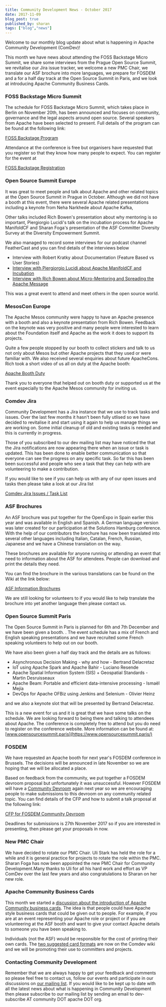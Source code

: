 ```yaml
---
title: Community Development News - October 2017
date: 2017-11-09
blog_post: true
published_by: sharan
tags: ["blog","news"]
---
```


Welcome to our monthly blog update about what is happening in Apache Community Development (ComDev)!

This month we have news about attending the FOSS Backstage Micro Summit, we share some interviews from the Prague Open
Source Summit, we revitalise our Jira issue tracker, we welcome a new PMC Chair, we translate our ASF brochure into more
languages, we prepare for FOSDEM and a for a half day track at the Open Source Summit in Paris, and we look at
introducing Apache Community Business Cards.

### FOSS Backstage Micro Summit

The schedule for FOSS Backstage Micro Summit, which takes place in Berlin on November 20th, has been announced and
focuses on community, governance and the legal aspects around open source. Several speakers from Apache have been
selected to present. Full details of the program can be found at the following link:

[FOSS Backstage Program](https://berlinbuzzwords.de/17/news/foss-backstage-micro-summit-program-online-now)

Attendance at the conference is free but organisers have requested that you register so that they know how many people
to expect. You can register for the event at

[FOSS Backstage Registration](https://berlinbuzzwords.de/17/news/foss-backstage-micro-summit-registration-open-now)

### Open Source Summit Europe

It was great to meet people and talk about Apache and other related topics at the Open Source Summit in Prague in
October. Although we did not have a booth at this event, there were several Apache related presentations including a
keynote from Neha Narkhede about Apache Kafka,

Other talks included Rich Bowen's presentation about why mentoring is so important, Piergiorgio Lucidi's talk on the
incubation process for Apache ManifoldCF and Sharan Foga's presentation of the ASF Committer Diversity Survey at the
Diversity Empowerment Summit.

We also managed to record some interviews for our podcast channel FeatherCast and you can find details of the interviews
below

* Interview with Robert Kratky about Documentation (Feature Based vs User Stories)
* [Interview with Piergiorgio Lucidi about Apache ManifoldCF and Incubation](https://feathercast.apache.org/2017/10/30/oss-prague-apache-manifoldcf-and-incubation-piergiorgio-lucidi/)
* [Interview with Rich Bowen about Micro-Mentoring and Spreading the Apache Message](https://feathercast.apache.org/2017/11/08/oss-prague-mentoring-micro-mentoring-and-apache-rich-bowen/)

This was a great event to attend and meet others in the open source world.

### MesosCon Europe

The Apache Mesos community were happy to have an Apache presence with a booth and also a keynote presentation from Rich
Bowen. Feedback on the keynote was very positive and many people were interested to learn about the Foundation itself
and Apache as the work it does to support its projects.

Quite a few people stopped by our booth to collect stickers and talk to us not only about Mesos but other Apache
projects that they used or were familiar with. We also received several enquiries about future ApacheCons. Rich took a
short video of us all on duty at the Apache booth:

[Apache Booth Duty](https://t.co/f7H9qRgYYh)

Thank you to everyone that helped out on booth duty or supported us at the event especially to the Apache Mesos
community for inviting us.

### Comdev Jira

Community Development has a Jira instance that we use to track tasks and issues. Over the last few months it hasn't been
fully utlised so we have decided to revitalise it and start using it again to help us manage things we are working on.
Some initial cleanup of old and existing tasks is needed and this is currently in progress.

Those of you subscribed to our dev mailing list may have noticed the that the Jira notifications are now appearing there
when an issue or task is updated. This has been done to enable better communication so that everyone can see the
progress on any specific task. So far this has been been successful and people who see a task that they can help with
are volunteering to make a contribution.

If you would like to see if you can help us with any of our open issues and tasks then please take a look at our Jira
list

[Comdev Jira Issues / Task List](https://issues.apache.org/jira/projects/COMDEV)

### ASF Brochures

An ASF brochure was put together for the OpenExpo in Spain earlier this year and was available in English and Spanish. A
German language version was later created for our participation at the Solutions Hamburg conference. With the help of
our contributors the brochure has now been translated into several other languages including Italian, Catalan, French,
Russian, Japanese and we have a Chinese translation on the way.

These brochures are available for anyone running or attending an event that need to information about the ASF for
attendees. People can download and print the details they need.

You can find the brochure in the various translations can be found on the Wiki at the link below:

[ASF Information Brochures](https://cwiki.apache.org/confluence/display/COMDEV/ASF+Information+Brochure)

We are still looking for volunteers to if you would like to help translate the brochure into yet another language then
please contact us.

### Open Source Summit Paris

The Open Source Summit in Paris is planned for 6th and 7th December and we have been given a booth. . The event schedule
has a mix of French and English speaking presentations and we have recruited some French speaking volunteers to help out
on our booth.

We have also been given a half day track and the details are as follows:

* Asynchronous Decision Making - why and how - Bertrand Delacretaz
* IoT using Apache Spark and Apache Bahir - Luciano Resende
* Apache Spatial Information System (SIS) + Geospatial Standards - Martin Desruisseaux
* Apache Beam: Portable and efficient data-intensive processing - Ismaël Mejía
* DevOps for Apache OFBiz using Jenkins and Selenium - Olivier Heinz

and we also a keynote slot that will be presented by Bertrand Delacretaz.

This is a new event for us and it is great that we have some talks on the schedule. We are looking forward to being
there and talking to attendees about Apache. The conference is completely free to attend but you do need to register on
the conference website. More information can be found
at: [www.opensourcesummit.paris](https://www.opensourcesummit.paris/)

### FOSDEM

We have requested an Apache booth for next year's FOSDEM conference in Brussels. The decisions will be announced in late
November so we are hoping that we will be allocated a place.

Based on feedback from the community, we put together a FOSDEM devroom proposal but unfortunately it was unsuccessful.
However FOSDEM will have a [Community Devroom](https://lists.fosdem.org/pipermail/fosdem/2017-October/002610.html) again
next year so we are encouraging people to make submissions to this devroom on any community related topic. You can find
details of the CFP and how to submit a talk proposal at the following link:

[CFP for FOSDEM Community Devroom](https://penta.fosdem.org/submission/FOSDEM18)

Deadlines for submissions is 27th November 2017 so if you are interested in presenting, then please get your proposals in now.

### New PMC Chair

We have decided to rotate our PMC Chair. Uli Stark has held the role for a while and it is general practice for projects
to rotate the role within the PMC. Sharan Foga has now been appointed the new PMC Chair for Community Development.Many
thanks to Uli for all his hard work and effort as VP ComDev over the last few years and also congratulations to Sharan
on her new role.

### Apache Community Business Cards

This month we started
a [discussion about the introduction of Apache Community business cards](https://s.apache.org/111l). The idea is that
people could have Apache style business cards that could be given out to people. For example, if you are at an event
representing your Apache role or project or if you are volunteering at the ASF booth and want to give your contact
Apache details to someone you have been speaking to.

Individuals (not the ASF) would be responsible for the cost of printing their own cards.
The [two suggested card formats](https://cwiki.apache.org/confluence/display/COMDEV/Community+Business+Cards) are now on
the Comdev wiki and we will be promoting their use to committers and projects.

### Contacting Community Development

Remember that we are always happy to get your feedback and comments so please feel free to contact us, follow our events
and participate in our discussions on [our mailing list](https://s.apache.org/qdrd). If you would like to be kept up to
date with all the latest news about what is happening in Community Development then please subscribe to our mailing list
by sending an email to dev-subscribe AT community DOT apache DOT org.
